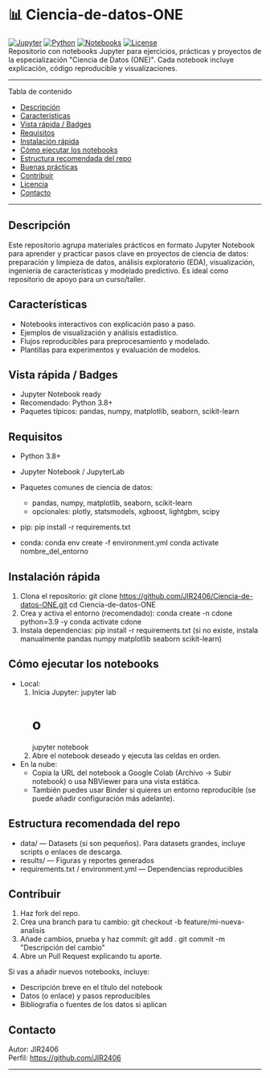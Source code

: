 # 📊 Ciencia-de-datos-ONE

[![Jupyter](https://img.shields.io/badge/Jupyter-Notebook-orange?logo=jupyter)](https://jupyter.org/)
[![Python](https://img.shields.io/badge/Python-3.8%2B-blue?logo=python)](https://www.python.org/)
[![Notebooks](https://img.shields.io/badge/Notebooks-.ipynb-lightgrey)](#)
[![License](https://img.shields.io/badge/License-MIT-green)](#license)  
Repositorio con notebooks Jupyter para ejercicios, prácticas y proyectos de la especialización "Ciencia de Datos (ONE)". Cada notebook incluye explicación, código reproducible y visualizaciones.

---

Tabla de contenido
- [Descripción](#descripción)
- [Características](#características)
- [Vista rápida / Badges](#vista-rápida--badges)
- [Requisitos](#requisitos)
- [Instalación rápida](#instalación-rápida)
- [Cómo ejecutar los notebooks](#cómo-ejecutar-los-notebooks)
- [Estructura recomendada del repo](#estructura-recomendada-del-repo)
- [Buenas prácticas](#buenas-prácticas)
- [Contribuir](#contribuir)
- [Licencia](#licencia)
- [Contacto](#contacto)

---

Descripción
------------
Este repositorio agrupa materiales prácticos en formato Jupyter Notebook para aprender y practicar pasos clave en proyectos de ciencia de datos: preparación y limpieza de datos, análisis exploratorio (EDA), visualización, ingeniería de características y modelado predictivo. Es ideal como repositorio de apoyo para un curso/taller.

Características
---------------
- Notebooks interactivos con explicación paso a paso.
- Ejemplos de visualización y análisis estadístico.
- Flujos reproducibles para preprocesamiento y modelado.
- Plantillas para experimentos y evaluación de modelos.

Vista rápida / Badges
---------------------
- Jupyter Notebook ready
- Recomendado: Python 3.8+
- Paquetes típicos: pandas, numpy, matplotlib, seaborn, scikit-learn

Requisitos
----------
- Python 3.8+  
- Jupyter Notebook / JupyterLab  
- Paquetes comunes de ciencia de datos:
  - pandas, numpy, matplotlib, seaborn, scikit-learn
  - opcionales: plotly, statsmodels, xgboost, lightgbm, scipy

- pip:
  pip install -r requirements.txt
- conda:
  conda env create -f environment.yml
  conda activate nombre_del_entorno

Instalación rápida
------------------
1. Clona el repositorio:
   git clone https://github.com/JIR2406/Ciencia-de-datos-ONE.git
   cd Ciencia-de-datos-ONE
2. Crea y activa el entorno (recomendado):
   conda create -n cdone python=3.9 -y
   conda activate cdone
3. Instala dependencias:
   pip install -r requirements.txt
   (si no existe, instala manualmente pandas numpy matplotlib seaborn scikit-learn)

Cómo ejecutar los notebooks
---------------------------
- Local:
  1. Inicia Jupyter:
     jupyter lab
     # o
     jupyter notebook
  2. Abre el notebook deseado y ejecuta las celdas en orden.
- En la nube:
  - Copia la URL del notebook a Google Colab (Archivo → Subir notebook) o usa NBViewer para una vista estática.
  - También puedes usar Binder si quieres un entorno reproducible (se puede añadir configuración más adelante).

Estructura recomendada del repo
-------------------------------
- data/ — Datasets (si son pequeños). Para datasets grandes, incluye scripts o enlaces de descarga.
- results/ — Figuras y reportes generados
- requirements.txt / environment.yml — Dependencias reproducibles

Contribuir
----------
1. Haz fork del repo.
2. Crea una branch para tu cambio:
   git checkout -b feature/mi-nueva-analisis
3. Añade cambios, prueba y haz commit:
   git add .
   git commit -m "Descripción del cambio"
4. Abre un Pull Request explicando tu aporte.

Si vas a añadir nuevos notebooks, incluye:
- Descripción breve en el título del notebook
- Datos (o enlace) y pasos reproducibles
- Bibliografía o fuentes de los datos si aplican


Contacto
--------
Autor: JIR2406  
Perfil: https://github.com/JIR2406

---
